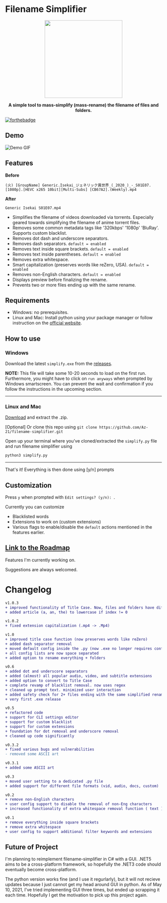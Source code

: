 # Filename Simplifier

<p align="center">
  <img width="250" height="250" src="https://i.imgur.com/yNhvFMr.png">
  
</p>
<b>
<p align="center" style = "emphasis">
  A simple tool to mass-simplify (mass-rename) the filename of files and folders.
</p>
</b>

[![forthebadge](https://forthebadge.com/images/badges/made-with-python.svg)](https://forthebadge.com)

## Demo

![Demo GIF](https://i.imgur.com/kVejoQT.gif)

## Features

**Before**
```
(火) [GroupName] Generic.Isekai_ジェネリック異世界_(_2020_)_-_S01E07.[1080p].[HEVC x265 10bit][Multi-Subs] [CB67A2].(Weekly).mp4
```
**After**
```
Generic Isekai S01E07.mp4
```
* Simplifies the filename of videos downloaded via torrents. Especially geared towards simplifying the filename of anime torrent files.
* Removes some common metadata tags like '320kbps' '1080p' 'BluRay'. Supports custom blacklist.
* Removes dot dash and underscore separators. 
* Removes dash separators. `default = enabled`
* Removes text inside square brackets. `default = enabled`
* Removes text inside parentheses. `default = enabled`
* Removes extra whitespace.
* Smart capitalization (preserves words like reZero, USA). `default = enabled`
* Removes non-English characters. `default = enabled`
* Displays preview before finalizing the rename.
* Prevents two or more files ending up with the same rename.


## Requirements

* Windows: no prerequisites.
* Linux and Mac: Install python using your package manager or follow instruction on the [official website](https://www.python.org/).


## How to use


### Windows

Download the latest `simplify.exe` from the [releases](https://github.com/Az-21/filename-simplifier/releases).

**NOTE:** This file will take some 10-20 seconds to load on the first run. Furthermore, you might have to click on `run anyways` when prompted by Windows smartscreen. You can prevent the wait and confirmation if you follow the instructions in the upcoming section.


---


### Linux and Mac


[Download](https://github.com/Az-21/filename-simplifier/archive/master.zip) and extract the .zip.

\[Optional\] Or clone this repo using `git clone https://github.com/Az-21/filename-simplifier.git`

Open up your terminal where you've cloned/extracted the `simplify.py` file and run filename simplifier using

```bash
python3 simplify.py
```

---

That's it! Everything is then done using [y/n] prompts

## Customization

Press `y` when prompted with `Edit settings? (y/n): `.

Currently you can customize

* Blacklisted words
* Extensions to work on (custom extensions)
* Various flags to enable/disable the `default` actions mentioned in the features earlier.

## [Link to the Roadmap](https://github.com/Az-21/filename-simplifier/projects/1)

Features I'm currently working on. 

Suggestions are always welcomed.


# Changelog

```diff
v1.0.3
+ improved functionality of Title Case. Now, files and folders have different logic for title case
+ added article (a, an, the) to lowercase if index != 0

v1.0.2
+ fixed extension capitalization (.mp4 -> .Mp4)

v1.0
+ improved title case function (now preserves words like reZero)
+ added dash separator removal
+ moved default config inside the .py (now .exe no longer requires config.json to work)
+ all config lists are now space separated
+ added option to rename everything + folders

v0.6
+ added dot and underscore separators
+ added (almost) all popular audio, video, and subtitle extensions
+ added option to convert to Title Case
+ complete revamp of blacklist removal. now uses regex
+ cleaned up prompt text. minimized user interaction
+ added safety check for 2+ files ending with the same simplified rename
+ very first .exe release

v0.5
+ refactored code
+ support for CLI settings editor
+ support for custom blacklist
+ support for custom extensions
+ foundation for dot removal and underscore removal
+ cleaned up code significantly

v0.3.2
+ fixed various bugs and vulnerabilities
- removed some ASCII art

v0.3.1
+ added some ASCII art

v0.3
+ moved user setting to a dedicated .py file
+ added support for different file formats (vid, audio, docs, custom)

v0.2
+ remove non-English characters
+ user config support to disable the removal of non-Eng characters
+ increased functionality of extra whitespace removal function ( text ) -> (text)

v0.1
+ remove everything inside square brackets
+ remove extra whitespace
+ user config to support additional filter keywords and extensions
```

## Future of Project

I'm planning to reimplement filename-simplifier in C# with a GUI. .NET5 aims to be a cross-platform framework, so hopefully the .NET3 code should eventually become cross-platform. 

The python version works fine (and I use it regurlarly), but it will not recieve updates because I just cannot get my head around GUI in python. As of May 10, 2021, I've tried implementing GUI three times, but ended up scrapping it each time. Hopefully I get the motivation to pick up this project again.
